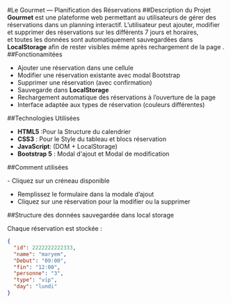 #Le Gourmet — Planification des Réservations
##Description du Projet
**Gourmet** est une plateforme web  permettant au utilisateurs de gérer des réservations dans un planning interactif. 
L’utilisateur peut ajouter, modifier et supprimer des réservations sur les différents 7 jours et horaires,  
et toutes les données sont automatiquement sauvegardées dans **LocalStorage** afin de rester visibles même après rechargement de la page .
##Fonctionamitées 
- Ajouter une réservation dans une cellule   
- Modifier une réservation existante avec modal Bootstrap  
- Supprimer une réservation (avec confirmation)    
- Sauvegarde dans **LocalStorage**  
- Rechargement automatique des réservations à l’ouverture de la page  
- Interface adaptée aux types de réservation (couleurs différentes)

##Technologies Utilisées

- **HTML5** :Pour la Structure du calendrier 
- **CSS3** : Pour le  Style du tableau et  blocs réservation 
- **JavaScript**:  (DOM + LocalStorage) 
- **Bootstrap 5** :  Modal d'ajout et Modal de modification 


##Comment utilisées 

️- Cliquez sur un créneau disponible️
- Remplissez le formulaire dans la modale d’ajout️
- Cliquez sur une réservation pour la modifier ou la supprimer

##Structure des données sauvegardée dans local storage

Chaque réservation est stockée  :

```json
{
  "id": 2222222222333,
  "name": "maryem",
  "Debut": "09:00",
  "fin": "12:00",
  "personne": "3",
  "type": "vip",
  "day": "lundi"
}
